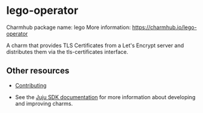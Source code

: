 # lego-operator

Charmhub package name: lego
More information: https://charmhub.io/lego-operator

A charm that provides TLS Certificates from a Let's Encrypt server and distributes them via the tls-certificates interface.

## Other resources

- [Contributing](CONTRIBUTING.md)

- See the [Juju SDK documentation](https://juju.is/docs/sdk) for more information about developing and improving charms.
